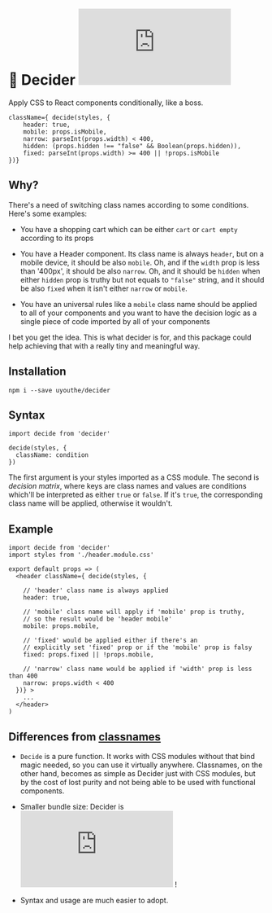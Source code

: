 # 🤔 Decider ![GZip size badge](https://img.badgesize.io/uyouthe/decider/master/decider.js?compression=gzip&label=As%20tiny%20as) 
Apply CSS to React components conditionally, like a boss.

```JS
className={ decide(styles, {
    header: true,
    mobile: props.isMobile,
    narrow: parseInt(props.width) < 400,
    hidden: (props.hidden !== "false" && Boolean(props.hidden)),
    fixed: parseInt(props.width) >= 400 || !props.isMobile
})}
```

## Why?
There's a need of switching class names according to some conditions. Here's some examples: 

 - You have a shopping cart which can be either `cart` or `cart empty` according to its props 

 - You have a Header component. Its class name is always `header`, but on a mobile device, it should be also `mobile`. Oh, and if the `width` prop is less than '400px', it should be also `narrow`. Oh, and it should be `hidden` when either `hidden` prop is truthy but not equals to `"false"` string, and it should be also `fixed` when it isn't either `narrow` or `mobile`.
 
 - You have an universal rules like a `mobile` class name should be applied to all of your components and you want to have the decision logic as a single piece of code imported by all of your components  
 
I bet you get the idea. This is what decider is for, and this package could help achieving that with a really tiny and meaningful way.

## Installation 
```
npm i --save uyouthe/decider
```

## Syntax
```JS
import decide from 'decider'

decide(styles, {
  className: condition
})
```

The first argument is your styles imported as a CSS module. The second is _decision matrix_, where keys are class names and values are conditions which'll be interpreted as either `true` or `false`. If it's `true`, the corresponding class name will be applied, otherwise it wouldn't.

## Example
```JS
import decide from 'decider'
import styles from './header.module.css'

export default props => (
  <header className={ decide(styles, {
  
    // 'header' class name is always applied
    header: true,
    
    // 'mobile' class name will apply if 'mobile' prop is truthy,
    // so the result would be 'header mobile'
    mobile: props.mobile,
    
    // 'fixed' would be applied either if there's an
    // explicitly set 'fixed' prop or if the 'mobile' prop is falsy
    fixed: props.fixed || !props.mobile,
    
    // 'narrow' class name would be applied if 'width' prop is less than 400
    narrow: props.width < 400
  })} >
    ...
  </header>
)

```

## Differences from [classnames](https://www.npmjs.com/package/classnames)

 - `Decide` is a pure function. It works with CSS modules without that bind magic needed, so you can use it virtually anywhere. Classnames, on the other hand, becomes as simple as Decider just with CSS modules, but by the cost of lost purity and not being able to be used with functional components.
 
 - Smaller bundle size: Decider is ![GZip size badge](https://img.badgesize.io/uyouthe/decider/master/decider.js?compression=gzip&label=As%20tiny%20as) ! 
 
 - Syntax and usage are much easier to adopt.
 
